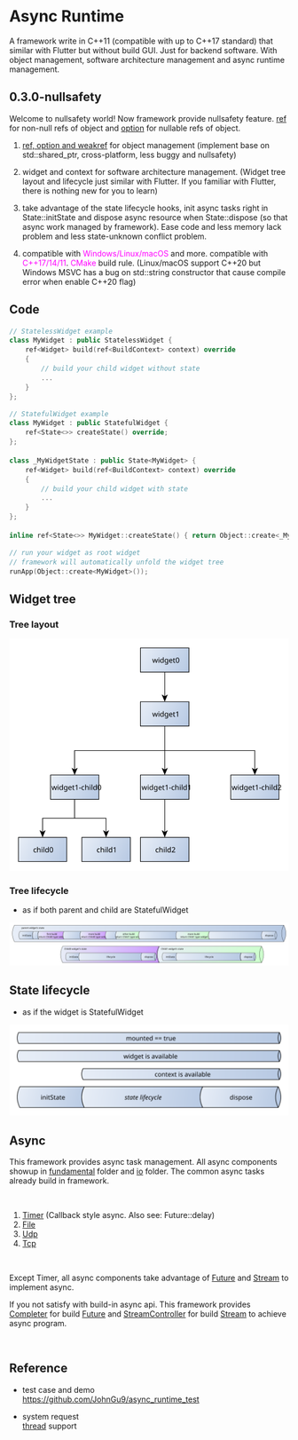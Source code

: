 # Async Runtime

A framework write in C++11 (compatible with up to C++17 standard) that similar with Flutter but without build GUI. Just for backend software. With object management, software architecture management and async runtime management.

## 0.3.0-nullsafety

Welcome to nullsafety world! Now framework provide nullsafety feature. [ref](include/async_runtime/utilities/ref.h) for non-null refs of object and [option](include/async_runtime/utilities/ref.h) for nullable refs of object.

1. [ref, option and weakref](include/async_runtime/utilities/ref.h) for object management (implement base on std::shared_ptr, cross-platform, less buggy and nullsafety)

2. widget and context for software architecture management. (Widget tree layout and lifecycle just similar with Flutter. If you familiar with Flutter, there is nothing new for you to learn)

3. take advantage of the state lifecycle hooks, init async tasks right in State::initState and dispose async resource when State::dispose (so that async work managed by framework). Ease code and less memory lack problem and less state-unknown conflict problem.

4. compatible with <span style="color:Fuchsia">Windows/Linux/macOS</span> and more. compatible with <span style="color:Fuchsia">C++17/14/11</span>. <span style="color:Fuchsia">CMake</span> build rule. (Linux/macOS support C++20 but Windows MSVC has a bug on std::string constructor that cause compile error when enable C++20 flag)

## Code

```c++
// StatelessWidget example
class MyWidget : public StatelessWidget {
    ref<Widget> build(ref<BuildContext> context) override
    {
        // build your child widget without state
        ...
    }
};
```

```c++
// StatefulWidget example
class MyWidget : public StatefulWidget {
    ref<State<>> createState() override;
};

class _MyWidgetState : public State<MyWidget> {
    ref<Widget> build(ref<BuildContext> context) override
    {
        // build your child widget with state
        ...
    }
};

inline ref<State<>> MyWidget::createState() { return Object::create<_MyWidgetState>(); }
```

```c++
// run your widget as root widget
// framework will automatically unfold the widget tree
runApp(Object::create<MyWidget>());
```

## Widget tree

### Tree layout

<img src="documents/widget_tree_layout.svg"/>

<br/>

### Tree lifecycle

- as if both parent and child are StatefulWidget

<img src="documents/widget_tree_lifecycle.svg"/>

<br/>

## State lifecycle

- as if the widget is StatefulWidget

<img src="documents/state_lifecycle.svg"/>

<br/>

## Async

This framework provides async task management. All async components showup in [fundamental](include/async_runtime/fundamental/) folder and [io](include/async_runtime/io/) folder. The common async tasks already build in framework.

<br/>

1. [Timer](include/async_runtime/fundamental/timer.h) (Callback style async. Also see: Future::delay)
2. [File](include/async_runtime/fundamental/file.h)
3. [Udp](include/async_runtime/io/udp.h)
4. [Tcp](include/async_runtime/io/tcp.h)

<br/>

Except Timer, all async components take advantage of [Future]() and [Stream]() to implement async.

If you not satisfy with build-in async api. This framework provides [Completer]() for build [Future]() and [StreamController]() for build [Stream]() to achieve async program.

<br/>

## Reference

- test case and demo
  <br/>https://github.com/JohnGu9/async_runtime_test

- system request
  <br/>[thread](https://en.cppreference.com/w/cpp/thread/thread) support

